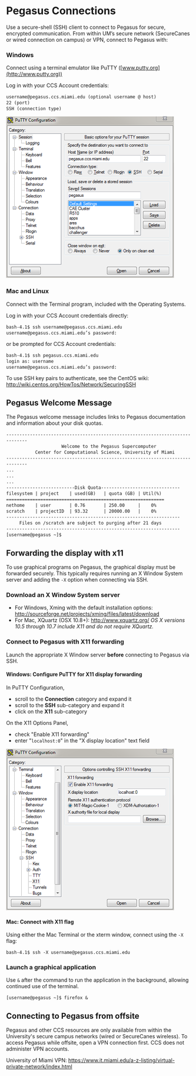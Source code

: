 # Pegasus Connections

Use a secure-shell (SSH) client to connect to Pegasus for secure,
encrypted communication. From within UM’s secure network (SecureCanes or
wired connection on campus) or VPN, connect to Pegasus with:

### Windows

Connect using a terminal emulator like PuTTY
([www.putty.org](http://www.putty.org))

Log in with your CCS Account credentials:

    username@pegasus.ccs.miami.edu (optional username @ host)
    22 (port)
    SSH (connection type)

![PuTTY in Windows](assets/putty_1.png)

### Mac and Linux

Connect with the Terminal program, included with the Operating Systems.

Log in with your CCS Account credentials directly:

    bash-4.1$ ssh username@pegasus.ccs.miami.edu
    username@pegasus.ccs.miami.edu’s password:

or be prompted for CCS Account credentials:

    bash-4.1$ ssh pegasus.ccs.miami.edu
    login as: username
    username@pegasus.ccs.miami.edu’s password:

  

To use SSH key pairs to authenticate, see the CentOS wiki:
<http://wiki.centos.org/HowTos/Network/SecuringSSH>

  

## Pegasus Welcome Message

The Pegasus welcome message includes links to Pegasus documentation and
information about your disk quotas.

    ------------------------------------------------------------------------------
                         Welcome to the Pegasus Supercomputer
               Center for Computational Science, University of Miami 
    ------------------------------------------------------------------------------
    ...
    ...
    ...
    --------------------------Disk Quota------------------------------
    filesystem | project    | used(GB)   | quota (GB) | Util(%)   
    ============================================================
    nethome    | user       | 0.76       | 250.00     |    0%
    scratch    | projectID  | 93.32      | 20000.00   |    0%
    ------------------------------------------------------------------
         Files on /scratch are subject to purging after 21 days       
    ------------------------------------------------------------------
    [username@pegasus ~]$

  

## Forwarding the display with x11

To use graphical programs on Pegasus, the graphical display must be
forwarded securely. This typically requires running an X Window System
server and adding the `-X` option when connecting via SSH.

  

### Download an X Window System server

  - For Windows, Xming with the default installation options:
    <http://sourceforge.net/projects/xming/files/latest/download>
  - For Mac, XQuartz (OSX 10.8+): <http://www.xquartz.org/> *OS X
    versions 10.5 through 10.7 include X11 and do not require XQuartz.*

  

### Connect to Pegasus with X11 forwarding

Launch the appropriate X Window server **before** connecting to Pegasus
via SSH.

#### Windows: Configure PuTTY for X11 display forwarding

In PuTTY Configuration,

  - scroll to the **Connection** category and expand it
  - scroll to the **SSH** sub-category and expand it
  - click on the **X11** sub-category

On the X11 Options Panel,

  - check "Enable X11 forwarding"
  - enter "`localhost:0`" in the "X display location" text field

![PuTTY X11](assets/putty_2.png)

#### Mac: Connect with X11 flag

Using either the Mac Terminal or the xterm window, connect using the
`-X` flag:

    bash-4.1$ ssh -X username@pegasus.ccs.miami.edu

  

### Launch a graphical application

Use `&` after the command to run the application in the background,
allowing continued use of the terminal.

    [username@pegasus ~]$ firefox &

  

## Connecting to Pegasus from offsite

Pegasus and other CCS resources are only available from within the
University's secure campus networks (wired or SecureCanes wireless). To
access Pegasus while offsite, open a VPN connection first. CCS does not
administer VPN accounts.

University of Miami VPN:
<https://www.it.miami.edu/a-z-listing/virtual-private-network/index.html>
